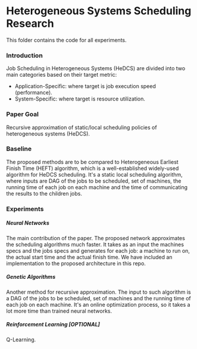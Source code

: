 # Heterogeneous Systems Scheduling Research   

This folder contains the code for all experiments.

### Introduction

Job Scheduling in Heterogeneous Systems (HeDCS) are divided into two main categories based on their target metric:

- Application-Specific: where target is job execution speed (performance).
- System-Specific: where target is resource utilization.

### Paper Goal

Recursive approximation of static/local scheduling policies of heterogeneous systems (HeDCS).

### Baseline

The proposed methods are to be compared to Heterogeneous Earliest Finish Time (HEFT) algorithm, which is a well-established widely-used algorithm for HeDCS scheduling. It's a static local scheduling algorithm, where inputs are DAG of the jobs to be scheduled, set of machines, the running time of each job on each machine and the time of communicating the results to the children jobs.

### Experiments 

##### Neural Networks

The main contribution of the paper. The proposed network approximates the scheduling algorithms much faster. It takes as an input the machines specs and the jobs specs and generates for each job: a machine to run on, the actual start time and the actual finish time. We have included an implementation to the proposed architecture in this repo.

##### Genetic Algorithms

Another method for recursive approximation. The input to such algorithm is a DAG of the jobs to be scheduled, set of machines and the running time of each job on each machine. It's an online optimization process, so it takes a lot more time than trained neural networks. 

##### Reinforcement Learning [OPTIONAL]
Q-Learning.
